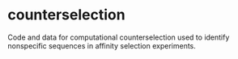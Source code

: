 # counterselection
Code and data for computational counterselection used to identify nonspecific sequences in affinity selection experiments.
